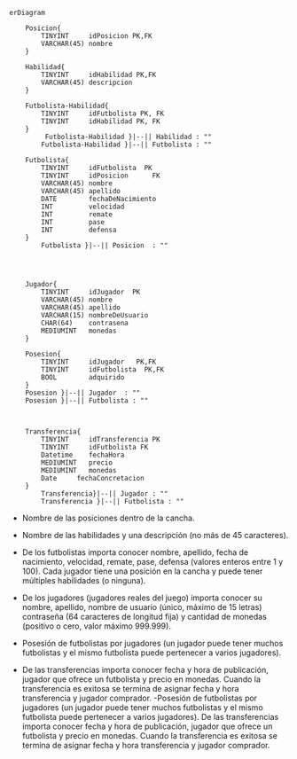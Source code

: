 ```mermaid
erDiagram

    Posicion{
        TINYINT     idPosicion PK,FK
        VARCHAR(45) nombre     
    }

    Habilidad{
        TINYINT     idHabilidad PK,FK
        VARCHAR(45) descripcion
    }

    Futbolista-Habilidad{
        TINYINT     idFutbolista PK, FK
        TINYINT     idHabilidad PK, FK
    }
         Futbolista-Habilidad }|--|| Habilidad : ""
        Futbolista-Habilidad }|--|| Futbolista : ""

    Futbolista{
        TINYINT     idFutbolista  PK
        TINYINT     idPosicion      FK
        VARCHAR(45) nombre 
        VARCHAR(45) apellido            
        DATE        fechaDeNacimiento    
        INT         velocidad        
        INT         remate              
        INT         pase                 
        INT         defensa              
    }
        Futbolista }|--|| Posicion  : "" 
       
        

   
    Jugador{
        TINYINT     idJugador  PK
        VARCHAR(45) nombre
        VARCHAR(45) apellido
        VARCHAR(15) nombreDeUsuario
        CHAR(64)    contrasena
        MEDIUMINT   monedas
    }

    Posesion{
        TINYINT     idJugador   PK,FK
        TINYINT     idFutbolista  PK,FK
        BOOL        adquirido
    }
    Posesion }|--|| Jugador  : ""
    Posesion }|--|| Futbolista : ""
    
    

    Transferencia{
        TINYINT     idTransferencia PK
        TINYINT     idFutbolista FK
        Datetime    fechaHora
        MEDIUMINT   precio
        MEDIUMINT   monedas
        Date     fechaConcretacion 
    }
        Transferencia}|--|| Jugador : ""
        Transferencia }|--|| Futbolista : ""

```


- Nombre de las posiciones dentro de la cancha.

- Nombre de las habilidades y una descripción (no más de 45 caracteres).

- De los futbolistas importa conocer nombre, apellido, fecha de nacimiento, velocidad, remate, pase, defensa (valores enteros entre 1 y 100). Cada jugador tiene una posición en la cancha y puede tener múltiples habilidades (o ninguna).

- De los jugadores (jugadores reales del juego) importa conocer su nombre, apellido, nombre de usuario (único, máximo de 15 letras) contraseña (64 caracteres de longitud fija) y cantidad de monedas (positivo o cero, valor máximo 999.999). 

- Posesión de futbolistas por jugadores (un jugador puede tener muchos futbolistas y el mismo futbolista puede pertenecer a varios jugadores).

- De las transferencias importa conocer fecha y hora de publicación, jugador que ofrece un futbolista y precio en monedas. Cuando la transferencia es exitosa se termina de asignar fecha y hora transferencia y jugador comprador.
-Posesión de futbolistas por jugadores (un jugador puede tener muchos futbolistas y el mismo futbolista puede pertenecer a varios jugadores).
De las transferencias importa conocer fecha y hora de publicación, jugador que ofrece un futbolista y precio en monedas. Cuando la transferencia es exitosa se termina de asignar fecha y hora transferencia y jugador comprador.
